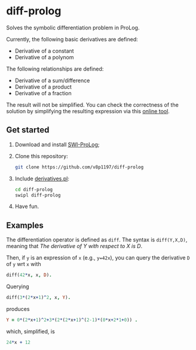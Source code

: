 # diff-prolog
Solves the symbolic differentiation problem in ProLog.

Currently, the following basic derivatives are defined:
* Derivative of a constant
* Derivative of a polynom

The following relationships are defined:
* Derivative of a sum/difference
* Derivative of a product
* Derivative of a fraction

The result will not be simplified. You can check the correctness of the solution by simplifying the resulting expression via this [online tool](https://www.mathpapa.com/simplify-calculator/).

## Get started

1. Download and install [SWI-ProLog](https://www.swi-prolog.org/Download.html);
1. Clone this repository:

    ```bash
    git clone https://github.com/v8p1197/diff-prolog
    ```

1. Include [derivatives.pl](derivatives.pl):

    ```bash
    cd diff-prolog
    swipl diff-prolog
    ```
    
1. Have fun.

## Examples

The differentiation operator is defined as `diff`. The syntax is `diff(Y,X,D)`, meaning that *The derivative of Y with respect to X is D*.

Then, if `y` is an expression of `x` (e.g., `y=42x`), you can query the derivative `D` of `y` wrt `x` with

```prolog
diff(42*x, x, D).
```

Querying

```prolog
diff(3*(2*x+1)^2, x, Y).
```

produces

```prolog
Y = 0*(2*x+1)^2+3*(2*(2*x+1)^(2-1)*(0*x+2*1+0)) .
```

which, simplified, is

```prolog
24*x + 12
```
